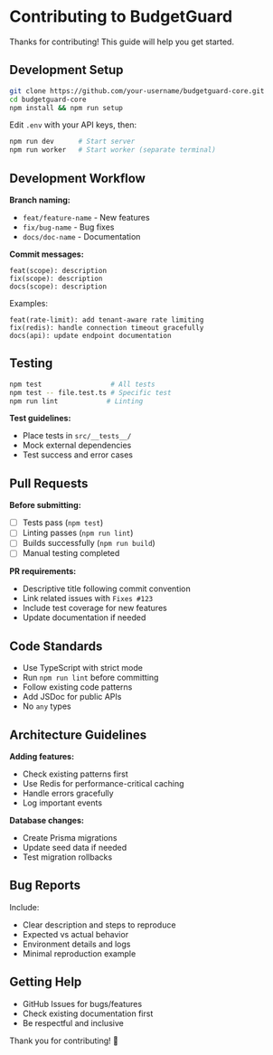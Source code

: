 # Contributing to BudgetGuard

Thanks for contributing! This guide will help you get started.

## Development Setup

```bash
git clone https://github.com/your-username/budgetguard-core.git
cd budgetguard-core
npm install && npm run setup
```

Edit `.env` with your API keys, then:
```bash
npm run dev      # Start server
npm run worker   # Start worker (separate terminal)
```

## Development Workflow

**Branch naming:**
- `feat/feature-name` - New features
- `fix/bug-name` - Bug fixes  
- `docs/doc-name` - Documentation

**Commit messages:**
```
feat(scope): description
fix(scope): description
docs(scope): description
```

Examples:
```
feat(rate-limit): add tenant-aware rate limiting
fix(redis): handle connection timeout gracefully
docs(api): update endpoint documentation
```

## Testing

```bash
npm test                 # All tests
npm test -- file.test.ts # Specific test
npm run lint            # Linting
```

**Test guidelines:**
- Place tests in `src/__tests__/`
- Mock external dependencies
- Test success and error cases

## Pull Requests

**Before submitting:**
- [ ] Tests pass (`npm test`)
- [ ] Linting passes (`npm run lint`)
- [ ] Builds successfully (`npm run build`) 
- [ ] Manual testing completed

**PR requirements:**
- Descriptive title following commit convention
- Link related issues with `Fixes #123`
- Include test coverage for new features
- Update documentation if needed

## Code Standards

- Use TypeScript with strict mode
- Run `npm run lint` before committing
- Follow existing code patterns
- Add JSDoc for public APIs
- No `any` types

## Architecture Guidelines

**Adding features:**
- Check existing patterns first
- Use Redis for performance-critical caching
- Handle errors gracefully
- Log important events

**Database changes:**
- Create Prisma migrations
- Update seed data if needed
- Test migration rollbacks

## Bug Reports

Include:
- Clear description and steps to reproduce
- Expected vs actual behavior
- Environment details and logs
- Minimal reproduction example

## Getting Help

- GitHub Issues for bugs/features
- Check existing documentation first
- Be respectful and inclusive

Thank you for contributing! 🎉